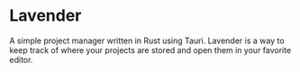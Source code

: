 # Lavender

A simple project manager written in Rust using Tauri. Lavender is a way to keep track of where your projects are stored and open them in your favorite editor.